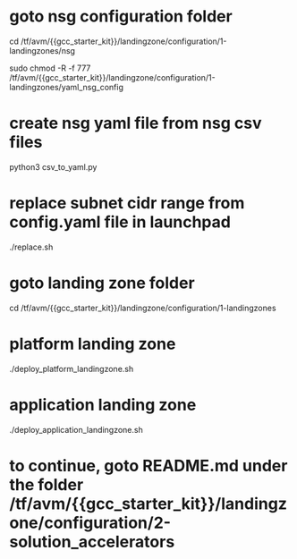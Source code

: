 # goto nsg configuration folder
cd /tf/avm/{{gcc_starter_kit}}/landingzone/configuration/1-landingzones/nsg

sudo chmod -R -f 777 /tf/avm/{{gcc_starter_kit}}/landingzone/configuration/1-landingzones/yaml_nsg_config

# create nsg yaml file from nsg csv files
python3 csv_to_yaml.py 

# replace subnet cidr range from config.yaml file in launchpad
./replace.sh

# goto landing zone folder
cd /tf/avm/{{gcc_starter_kit}}/landingzone/configuration/1-landingzones

# platform landing zone
./deploy_platform_landingzone.sh

# application landing zone
./deploy_application_landingzone.sh

# to continue, goto README.md under the folder /tf/avm/{{gcc_starter_kit}}/landingzone/configuration/2-solution_accelerators
